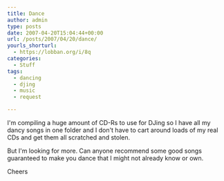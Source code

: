 ```yaml
---
title: Dance
author: admin
type: posts
date: 2007-04-20T15:04:44+00:00
url: /posts/2007/04/20/dance/
yourls_shorturl:
  - https://lobban.org/i/8q
categories:
  - Stuff
tags:
  - dancing
  - djing
  - music
  - request

---
```

I'm compiling a huge amount of CD-Rs to use for DJing so I have all my dancy songs in one folder and I don't have to cart around loads of my real CDs and get them all scratched and stolen.

But I'm looking for more. Can anyone recommend some good songs guaranteed to make you dance that I might not already know or own.

Cheers